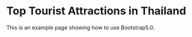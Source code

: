 Top Tourist Attractions in Thailand
=======================
This is an example page showing how to use Bootstrap5.0.